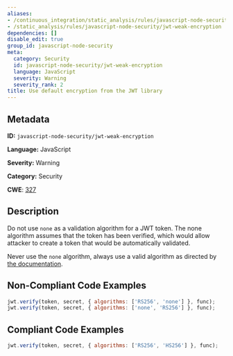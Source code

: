 ```yaml
---
aliases:
- /continuous_integration/static_analysis/rules/javascript-node-security/jwt-weak-encryption
- /static_analysis/rules/javascript-node-security/jwt-weak-encryption
dependencies: []
disable_edit: true
group_id: javascript-node-security
meta:
  category: Security
  id: javascript-node-security/jwt-weak-encryption
  language: JavaScript
  severity: Warning
  severity_rank: 2
title: Use default encryption from the JWT library
---
```

<!--  SOURCED FROM https://github.com/DataDog/datadog-static-analyzer-rule-docs -->


## Metadata
**ID:** `javascript-node-security/jwt-weak-encryption`

**Language:** JavaScript

**Severity:** Warning

**Category:** Security

**CWE**: [327](https://cwe.mitre.org/data/definitions/327.html)

## Description
Do not use `none` as a validation algorithm for a JWT token. The none algorithm assumes that the token has been verified, which would allow attacker to create a token that would be automatically validated.

Never use the `none` algorithm, always use a valid algorithm as directed by [the documentation](https://github.com/auth0/node-jsonwebtoken#jwtverifytoken-secretorpublickey-options-callback).

## Non-Compliant Code Examples
```javascript
jwt.verify(token, secret, { algorithms: ['RS256', 'none'] }, func);
jwt.verify(token, secret, { algorithms: ['none', 'RS256'] }, func);
```

## Compliant Code Examples
```javascript
jwt.verify(token, secret, { algorithms: ['RS256', 'HS256'] }, func);
```
